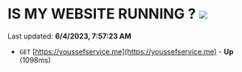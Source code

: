 # IS MY WEBSITE RUNNING ? [![](https://img.shields.io/static/v1?label=Sponsor&message=%E2%9D%A4&logo=GitHub&color=%23fe8e86)](https://github.com/sponsors/<username>)

Last updated: **6/4/2023, 7:57:23 AM**

- `GET` [https://youssefservice.me](https://youssefservice.me) - **Up** (1098ms)
